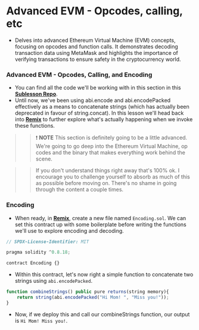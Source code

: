# Advanced EVM - Opcodes, calling, etc
- Delves into advanced Ethereum Virtual Machine (EVM) concepts, focusing on opcodes and function calls. It demonstrates decoding transaction data using MetaMask and highlights the importance of verifying transactions to ensure safety in the cryptocurrency world.

### Advanced EVM - Opcodes, Calling, and Encoding
- You can find all the code we'll be working with in this section in this **[Sublesson Repo](https://github.com/PatrickAlphaC/hardhat-nft-fcc/tree/main/contracts/sublesson)**.
- Until now, we've been using abi.encode and abi.encodePacked effectively as a means to concatenate strings (which has actually been deprecated in favour of string.concat). In this lesson we'll head back into **[Remix](https://remix.ethereum.org)** to further explore what's actually happening when we invoke these functions.

>>❗ **NOTE** This section is definitely going to be a little advanced. We're going to go deep into the Ethereum Virtual Machine, op codes and the binary that makes everything work behind the scene.

>> If you don't understand things right away that's 100% ok. I encourage you to challenge yourself to absorb as much of this as possible before moving on. There's no shame in going through the content a couple times.

### Encoding
- When ready, in **[Remix](https://remix.ethereum.org)**, create a new file named `Encoding.sol`. We can set this contract up with some boilerplate before writing the functions we'll use to explore encoding and decoding.

```js
// SPDX-License-Identifier: MIT

pragma solidity ^0.8.18;

contract Encoding {}
```

- Within this contract, let's now right a simple function to concatenate two strings using `abi.encodePacked`.

```js
function combineStrings() public pure returns(string memory){
    return string(abi.encodePacked("Hi Mom! ", "Miss you!"));
}
```

- Now, if we deploy this and call our combineStrings function, our output is `Hi Mom! Miss you!`.
